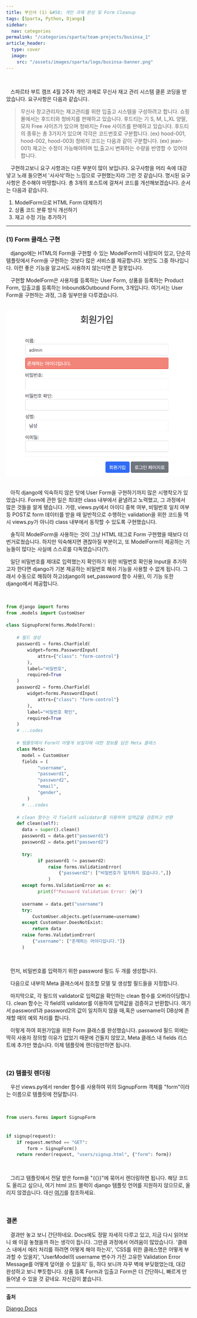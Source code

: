 ```yaml
---
title: 부신사 (1) &#58; 개인 과제 완성 및 Form Cleanup
tags: [Sparta, Python, Django]
sidebar:
  nav: categories
permalink: "/categories/sparta/team-projects/businsa_1"
article_header:
  type: cover
  image:
    src: "/assets/images/sparta/logo/businsa-banner.png"
---
```


<!-- more -->

<br/>

&nbsp;&nbsp; 스파르타 부트 캠프 4월 2주차 개인 과제로 무신사 재고 관리 시스템 클론 코딩을 받았습니다. 요구사항은 다음과 같습니다.

> 무신사 창고관리자는 재고관리를 위한 입출고 시스템을 구성하려고 합니다. 쇼핑몰에서는 후드티와 청바지를 판매하고 있습니다. 후드티는 기 S, M, L,XL 양말, 모자 Free 사이즈가 있으며 청바지는 Free 사이즈를 판매하고 있습니다. 후드티의 종류는 총 3가지가 있으며 각각은 코드번호로 구분합니다. (ex&#41; hood-001, hood-002, hood-003) 청바지 코드는 다음과 같이 구분합니다. (ex&#41; jean-001) 재고는 수정이 가능해야하며 입,출고시 변화하는 수량을 반영할 수 있어야합니다.

&nbsp;&nbsp; 구현하고보니 요구 사항과는 다른 부분이 많이 보입니다. 요구사항을 머리 속에 대강 넣고 노래 들으면서 '사사삭'하는 느낌으로 구현했는지라 그런 것 같습니다. 명시된 요구사항은 준수해야 마땅합니다. 총 3개의 포스트에 걸쳐서 코드를 개선해보겠습니다. 순서는 다음과 같습니다.

1. ModelForm으로 HTML Form 대체하기
2. 상품 코드 분류 방식 개선하기
3. 재고 수정 기능 추가하기

---

### (1) Form 클래스 구현

&nbsp;&nbsp; django에는 HTML의 Form을 구현할 수 있는 ModelForm이 내장되어 있고, 단순히 템플릿에서 Form을 구현하는 것보다 많은 서비스를 제공합니다. 보안도 그중 하나입니다. 이런 좋은 기능을 알고서도 사용하지 않는다면 큰 잘못입니다.

&nbsp;&nbsp; 구현할 ModelForm은 사용자를 등록하는 User Form, 상품을 등록하는 Product Form, 입출고를 등록하는 Inbound&Outbound Form, 3개입니다. 여기서는 User Form을 구현하는 과정, 그중 일부만을 다루겠습니다.

<br/>

<div align="center">
<img src="/assets/images/sparta/team-projects/businsa_05.png" width="600px"/>
</div>

<br/>

&nbsp;&nbsp; 아직 django에 익숙하지 않은 탓에 User Form을 구현하기까지 많은 시행착오가 있었습니다. Form에 관한 일은 최대한 class 내부에서 끝낼려고 노력했고, 그 과정에서 많은 것들을 알게 됐습니다. 가령, views.py에서 아이디 중복 여부, 비밀번호 일치 여부 등 POST로 form 데이터를 받을 때 일반적으로 수행하는 validation을 위한 코드들 역시 views.py가 아니라 class 내부에서 동작할 수 있도록 구현했습니다.

&nbsp;&nbsp; 솔직히 ModelForm을 사용하는 것이 그냥 HTML 태그로 Form 구현했을 때보다 더 번거로웠습니다. 하지만 익숙해지면 괜찮아질 부분이고, 또 ModelForm이 제공하는 기능들이 많다는 사실에 스스로를 다독였습니다(?).

&nbsp;&nbsp; 일단 비밀번호를 제대로 입력했는지 확인하기 위한 비밀번호 확인용 Input을 추가하고자 한다면 django가 기본 제공하는 비밀번호 해쉬 기능을 사용할 수 없게 됩니다. 그래서 수동으로 해줘야 하고(django의 set_password 함수 사용), 이 기능 또한 django에서 제공합니다.

<br/>

```python
from django import forms
from .models import CustomUser

class SignupForm(forms.ModelForm):

    # 필드 생성
    password1 = forms.CharField(
        widget=forms.PasswordInput(
            attrs={"class": "form-control"}
        ),
        label="비밀번호",
        required=True
    )
    password2 = forms.CharField(
        widget=forms.PasswordInput(
            attrs={"class": "form-control"}
        ),
        label="비밀번호 확인",
        required=True
    )
    # ...codes

    # 템플릿에서 Form이 어떻게 보일지에 대한 정보를 담은 Meta 클래스
    class Meta:
      model = CustomUser
      fields = (
            "username",
            "password1",
            "password2",
            "email",
            "gender",
        )
      # ...codes

    # clean 함수는 각 field의 validator를 이용하여 입력값을 검증하고 반환
    def clean(self):
      data = super().clean()
      password1 = data.get("password1")
      password2 = data.get("password2")

      try:
            if password1 != password2:
                raise forms.ValidationError(
                    {"password2": ["비밀번호가 일치하지 않습니다.",]}
                )
      except forms.ValidationError as e:
            print(f"Password Validation Error: {e}")

      username = data.get("username")
      try:
          CustomUser.objects.get(username=username)
      except CustomUser.DoesNotExist:
          return data
      raise forms.ValidationError(
          {"username": ["존재하는 아이디입니다."]}
      )
```

<br/>

&nbsp;&nbsp; 먼저, 비밀번호를 입력하기 위한 password 필드 두 개를 생성합니다.

&nbsp;&nbsp; 다음으로 내부의 Meta 클래스에서 참조할 모델 및 생성할 필드들을 지정합니다.

&nbsp;&nbsp; 마지막으로, 각 필드의 validator로 입력값을 확인하는 clean 함수를 오버라이딩합니다. clean 함수는 각 field의 validator를 이용하여 입력값을 검증하고 반환합니다. 여기서 password1과 password2의 값이 일치하지 않을 때,혹은 username이 DB상에 존재할 때의 예외 처리를 합니다.

&nbsp;&nbsp; 이렇게 하여 회원가입을 위한 Form 클래스를 완성했습니다. password 필드 외에는 딱히 사용자 정의할 이유가 없었기 때문에 건들지 않았고, Meta 클래스 내 fields 리스트에 추가만 했습니다. 이제 템플릿에 렌더링만하면 됩니다.

<br/>

### (2) 템플릿 렌더링

&nbsp;&nbsp; 우선 views.py에서 render 함수를 사용하여 위의 SignupForm 객체를 "form"이라는 이름으로 템플릿에 전달합니다.

<br/>

```python
from users.forms import SignupForm


if signup(request):
    if request.method == "GET":
        form = SignupForm()
    return render(request, "users/signup.html", {"form": form})
```

<br/>

&nbsp;&nbsp; 그리고 템플릿에서 전달 받은 form을 "\{\{\}\}"에 묶어서 렌더링하면 됩니다. 해당 코드도 올리고 싶으나, 여기 html 코드 블럭이 django 템플릿 언어를 지원하지 않으므로, 올리지 않겠습니다. 대신 [여기](https://docs.djangoproject.com/en/4.2/topics/forms/)를 참조하세요.

<br/>

### 결론

&nbsp;&nbsp; 결과만 놓고 보니 간단하네요. Docs에도 정말 자세히 다루고 있고, 지금 다시 읽어보니 왜 이걸 놓쳤을까 하는 생각이 듭니다. 그만큼 과정에서 어려움이 많았습니다. '클래스 내에서 에러 처리를 하려면 어떻게 해야 하는지', 'CSS를 위한 클래스명은 어떻게 부과할 수 있을지', 'UserModel의 username 변수가 가진 고유한 Validation Error Message를 어떻게 덮어쓸 수 있을지' 등, 하다 보니까 자꾸 벽에 부딪혔었는데, 대강 완성하고 보니 뿌듯합니다. 상품 등록 Form과 입출고 Form은 더 간단하니, 빠르게 만들어낼 수 있을 것 같네요. 자신감이 붙습니다.

---

**출처**

[Django Docs](https://docs.djangoproject.com/en/4.2/topics/forms/)
